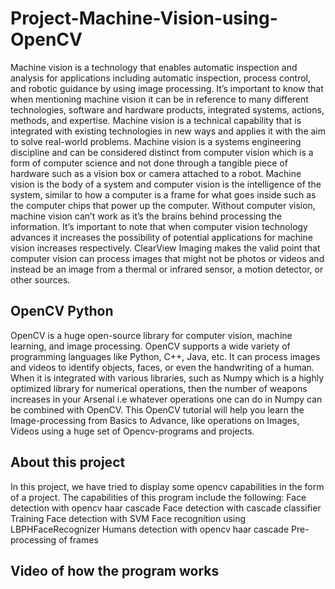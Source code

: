 # Project-Machine-Vision-using-OpenCV
Machine vision is a technology that enables automatic inspection and analysis for applications including automatic inspection, process control, and robotic guidance by using image processing. It’s important to know that when mentioning machine vision it can be in reference to many different technologies, software and hardware products, integrated systems, actions, methods, and expertise.  Machine vision is a technical capability that is integrated with existing technologies in new ways and applies it with the aim to solve real-world problems.  Machine vision is a systems engineering discipline and can be considered distinct from computer vision which is a form of computer science and not done through a tangible piece of hardware such as a vision box or camera attached to a robot.  Machine vision is the body of a system and computer vision is the intelligence of the system, similar to how a computer is a frame for what goes inside such as the computer chips that power up the computer.  Without computer vision, machine vision can’t work as it’s the brains behind processing the information. It’s important to note that when computer vision technology advances it increases the possibility of potential applications for machine vision increases respectively. ClearView Imaging makes the valid point that computer vision can process images that might not be photos or videos and instead be an image from a thermal or infrared sensor, a motion detector, or other sources.

## OpenCV Python
OpenCV is a huge open-source library for computer vision, machine learning, and image processing. OpenCV supports a wide variety of programming languages like Python, C++, Java, etc. It can process images and videos to identify objects, faces, or even the handwriting of a human. When it is integrated with various libraries, such as Numpy which is a highly optimized library for numerical operations, then the number of weapons increases in your Arsenal i.e whatever operations one can do in Numpy can be combined with OpenCV. This OpenCV tutorial will help you learn the Image-processing from Basics to Advance, like operations on Images, Videos using a huge set of Opencv-programs and projects.

## About this project
In this project, we have tried to display some opencv capabilities in the form of a project.
The capabilities of this program include the following:
Face detection with opencv haar cascade
Face detection with cascade classifier Training
Face detection with SVM
Face recognition using LBPHFaceRecognizer
Humans detection with opencv haar cascade
Pre-processing of frames

## Video of how the program works
